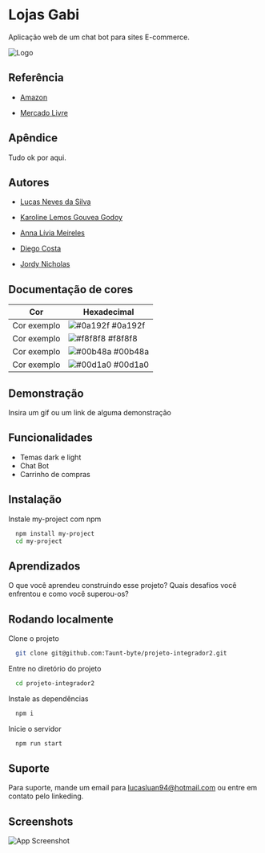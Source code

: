 
# Lojas Gabi

Aplicação web de um chat bot para sites E-commerce.


![Logo](https://media.discordapp.net/attachments/1012374528422334525/1079065116684845126/image.png)


## Referência

 - [Amazon](https://www.amazon.com.br/)

 - [Mercado Livre](https://www.mercadolivre.com.br/)

## Apêndice

Tudo ok por aqui.


## Autores

- [Lucas Neves da Silva](https://www.linkedin.com/in/lucas-neves-da-silva-4058211a2/)

- [Karoline Lemos Gouvea Godoy](linkedin.com/in/karoline-lemos-gouvea-godoy-38a292151)

- [Anna Lívia Meireles](linkedin.com/in/anna-lívia-meireles-164342184)

- [Diego Costa](linkedin.com/in/diegoerc)

- [Jordy Nicholas](linkedin.com/in/jordy-nicholas)



## Documentação de cores

| Cor               | Hexadecimal                                                |
| ----------------- | ---------------------------------------------------------------- |
| Cor exemplo       | ![#0a192f](https://via.placeholder.com/10/0a192f?text=+) #0a192f |
| Cor exemplo       | ![#f8f8f8](https://via.placeholder.com/10/f8f8f8?text=+) #f8f8f8 |
| Cor exemplo       | ![#00b48a](https://via.placeholder.com/10/00b48a?text=+) #00b48a |
| Cor exemplo       | ![#00d1a0](https://via.placeholder.com/10/00b48a?text=+) #00d1a0 |


## Demonstração

Insira um gif ou um link de alguma demonstração


## Funcionalidades

- Temas dark e light
- Chat Bot
- Carrinho de compras

## Instalação

Instale my-project com npm

```bash
  npm install my-project
  cd my-project
```
    
## Aprendizados

O que você aprendeu construindo esse projeto? Quais desafios você enfrentou e como você superou-os?


## Rodando localmente

Clone o projeto

```bash
  git clone git@github.com:Taunt-byte/projeto-integrador2.git
```

Entre no diretório do projeto

```bash
  cd projeto-integrador2
```

Instale as dependências

```bash
  npm i
```

Inicie o servidor

```bash
  npm run start
```


## Suporte

Para suporte, mande um email para lucasluan94@hotmail.com ou entre em contato pelo linkeding.


## Screenshots

![App Screenshot](https://via.placeholder.com/468x300?text=App+Screenshot+Here)

